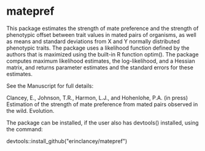 # matepref

This package estimates the strength of mate preference and the strength of phenotypic offset between trait values in mated pairs of organisms, as well as means and standard deviations from X and Y normally distributed phenotypic traits. The package uses a likelihood function defined by the authors that is maximized using the built-in R function optim(). The package computes maximum likelihood estimates, the log-likelihood, and a Hessian matrix, and returns parameter estimates and the standard errors for these estimates. 

See the Manuscript for full details: 

Clancey, E., Johnson, T.R., Harmon, L.J., and Hohenlohe, P.A. (in press) Estimation of the strength of mate preference from mated pairs observed in the wild. Evolution.


The package can be installed, if the user also has devtools() installed, using the command:

devtools::install_github("erinclancey/matepref")






